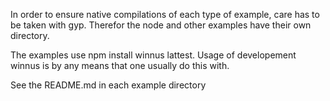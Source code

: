 In order to ensure native compilations of each type of example, care has to be taken with gyp.
Therefor the node and other examples have their own directory.

The examples use npm install winnus lattest. Usage of developement winnus is by any means that one usually do this with.

See the README.md in each example directory